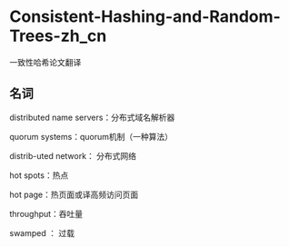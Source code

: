 # Consistent-Hashing-and-Random-Trees-zh_cn

一致性哈希论文翻译

## 名词
distributed name
servers：分布式域名解析器

quorum systems：quorum机制（一种算法）

distrib-uted network： 分布式网络

hot spots：热点

hot page：热页面或译高频访问页面

throughput：吞吐量

swamped ： 过载
